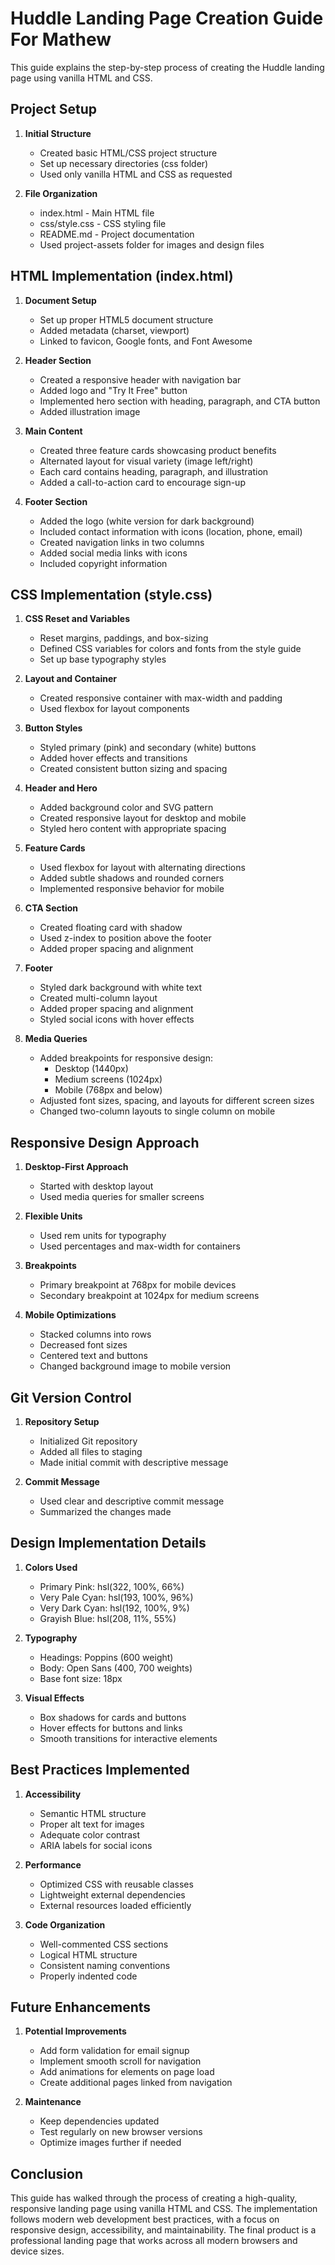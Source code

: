 # Huddle Landing Page Creation Guide For Mathew

This guide explains the step-by-step process of creating the Huddle landing page using vanilla HTML and CSS.

## Project Setup

1. **Initial Structure**
   - Created basic HTML/CSS project structure
   - Set up necessary directories (css folder)
   - Used only vanilla HTML and CSS as requested

2. **File Organization**
   - index.html - Main HTML file
   - css/style.css - CSS styling file
   - README.md - Project documentation
   - Used project-assets folder for images and design files

## HTML Implementation (index.html)

1. **Document Setup**
   - Set up proper HTML5 document structure
   - Added metadata (charset, viewport)
   - Linked to favicon, Google fonts, and Font Awesome

2. **Header Section**
   - Created a responsive header with navigation bar
   - Added logo and "Try It Free" button
   - Implemented hero section with heading, paragraph, and CTA button
   - Added illustration image

3. **Main Content**
   - Created three feature cards showcasing product benefits
   - Alternated layout for visual variety (image left/right)
   - Each card contains heading, paragraph, and illustration
   - Added a call-to-action card to encourage sign-up

4. **Footer Section**
   - Added the logo (white version for dark background)
   - Included contact information with icons (location, phone, email)
   - Created navigation links in two columns
   - Added social media links with icons
   - Included copyright information

## CSS Implementation (style.css)

1. **CSS Reset and Variables**
   - Reset margins, paddings, and box-sizing
   - Defined CSS variables for colors and fonts from the style guide
   - Set up base typography styles

2. **Layout and Container**
   - Created responsive container with max-width and padding
   - Used flexbox for layout components

3. **Button Styles**
   - Styled primary (pink) and secondary (white) buttons
   - Added hover effects and transitions
   - Created consistent button sizing and spacing

4. **Header and Hero**
   - Added background color and SVG pattern
   - Created responsive layout for desktop and mobile
   - Styled hero content with appropriate spacing

5. **Feature Cards**
   - Used flexbox for layout with alternating directions
   - Added subtle shadows and rounded corners
   - Implemented responsive behavior for mobile

6. **CTA Section**
   - Created floating card with shadow
   - Used z-index to position above the footer
   - Added proper spacing and alignment

7. **Footer**
   - Styled dark background with white text
   - Created multi-column layout
   - Added proper spacing and alignment
   - Styled social icons with hover effects

8. **Media Queries**
   - Added breakpoints for responsive design:
     - Desktop (1440px)
     - Medium screens (1024px)
     - Mobile (768px and below)
   - Adjusted font sizes, spacing, and layouts for different screen sizes
   - Changed two-column layouts to single column on mobile

## Responsive Design Approach

1. **Desktop-First Approach**
   - Started with desktop layout
   - Used media queries for smaller screens

2. **Flexible Units**
   - Used rem units for typography
   - Used percentages and max-width for containers

3. **Breakpoints**
   - Primary breakpoint at 768px for mobile devices
   - Secondary breakpoint at 1024px for medium screens

4. **Mobile Optimizations**
   - Stacked columns into rows
   - Decreased font sizes
   - Centered text and buttons
   - Changed background image to mobile version

## Git Version Control

1. **Repository Setup**
   - Initialized Git repository
   - Added all files to staging
   - Made initial commit with descriptive message

2. **Commit Message**
   - Used clear and descriptive commit message
   - Summarized the changes made

## Design Implementation Details

1. **Colors Used**
   - Primary Pink: hsl(322, 100%, 66%)
   - Very Pale Cyan: hsl(193, 100%, 96%)
   - Very Dark Cyan: hsl(192, 100%, 9%)
   - Grayish Blue: hsl(208, 11%, 55%)

2. **Typography**
   - Headings: Poppins (600 weight)
   - Body: Open Sans (400, 700 weights)
   - Base font size: 18px

3. **Visual Effects**
   - Box shadows for cards and buttons
   - Hover effects for buttons and links
   - Smooth transitions for interactive elements

## Best Practices Implemented

1. **Accessibility**
   - Semantic HTML structure
   - Proper alt text for images
   - Adequate color contrast
   - ARIA labels for social icons

2. **Performance**
   - Optimized CSS with reusable classes
   - Lightweight external dependencies
   - External resources loaded efficiently

3. **Code Organization**
   - Well-commented CSS sections
   - Logical HTML structure
   - Consistent naming conventions
   - Properly indented code

## Future Enhancements

1. **Potential Improvements**
   - Add form validation for email signup
   - Implement smooth scroll for navigation
   - Add animations for elements on page load
   - Create additional pages linked from navigation

2. **Maintenance**
   - Keep dependencies updated
   - Test regularly on new browser versions
   - Optimize images further if needed

## Conclusion

This guide has walked through the process of creating a high-quality, responsive landing page using vanilla HTML and CSS. The implementation follows modern web development best practices, with a focus on responsive design, accessibility, and maintainability. The final product is a professional landing page that works across all modern browsers and device sizes. 
